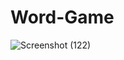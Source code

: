 # Word-Game
![Screenshot (122)](https://github.com/user-attachments/assets/2d4a9542-e41c-4c20-b028-f0831510a092)
